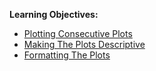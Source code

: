 **Learning Objectives:**
* [Plotting Consecutive Plots](https://github.com/Mahendra687/M3/blob/main/Formatting_1.ipynb) 
* [Making The Plots Descriptive](https://github.com/Mahendra687/M3/blob/main/Formatting_2.ipynb)
* [Formatting The Plots]()


